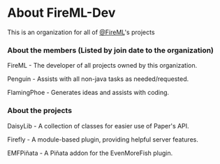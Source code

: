 # About FireML-Dev

This is an organization for all of [@FireML](https://github.com/FireML)'s projects

### About the members (Listed by join date to the organization)

FireML - The developer of all projects owned by this organization.

Penguin - Assists with all non-java tasks as needed/requested.

FlamingPhoe - Generates ideas and assists with coding.

### About the projects

DaisyLib - A collection of classes for easier use of Paper's API.

Firefly - A module-based plugin, providing helpful server features.

EMFPiñata - A Piñata addon for the EvenMoreFish plugin.
